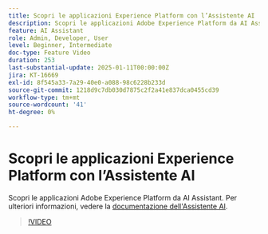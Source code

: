 ```yaml
---
title: Scopri le applicazioni Experience Platform con l’Assistente AI
description: Scopri le applicazioni Adobe Experience Platform da AI Assistant.
feature: AI Assistant
role: Admin, Developer, User
level: Beginner, Intermediate
doc-type: Feature Video
duration: 253
last-substantial-update: 2025-01-11T00:00:00Z
jira: KT-16669
exl-id: 8f545a33-7a29-40e0-a088-98c6228b233d
source-git-commit: 1218d9c7db030d7875c2f2a41e837dca0455cd39
workflow-type: tm+mt
source-wordcount: '41'
ht-degree: 0%

---
```



# Scopri le applicazioni Experience Platform con l’Assistente AI

Scopri le applicazioni Adobe Experience Platform da AI Assistant. Per ulteriori informazioni, vedere la [documentazione dell&#39;Assistente AI](https://experienceleague.adobe.com/en/docs/experience-platform/ai-assistant/home).

>[!VIDEO](https://video.tv.adobe.com/v/3441024/?learn=on&enablevpops)
